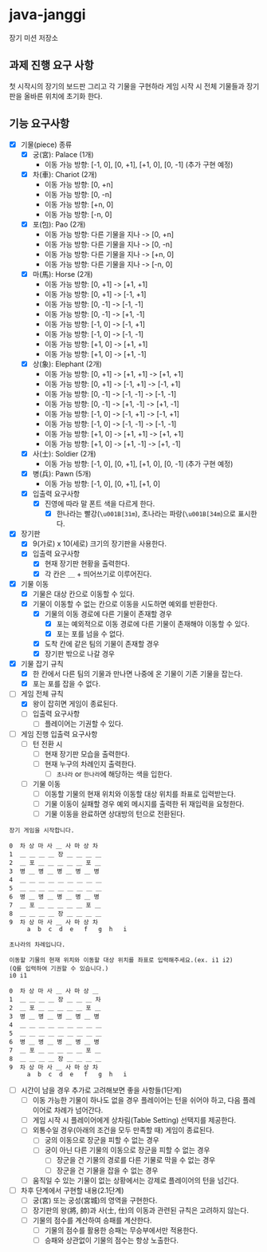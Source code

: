 # java-janggi

장기 미션 저장소

## 과제 진행 요구 사항

첫 시작시의 장기의 보드판 그리고 각 기물을 구현하라
게임 시작 시 전체 기물들과 장기판을 올바른 위치에 초기화 한다.

## 기능 요구사항

- [x] 기물(piece) 종류
    - [x] 궁(宮): Palace (1개)
        - 이동 가능 방향: [-1, 0], [0, +1], [+1, 0], [0, -1] (추가 구현 예정)
    - [x] 차(車): Chariot (2개)
        - 이동 가능 방향: [0, +n]
        - 이동 가능 방향: [0, -n]
        - 이동 가능 방향: [+n, 0]
        - 이동 가능 방향: [-n, 0]
    - [x] 포(包): Pao (2개)
        - 이동 가능 방향: 다른 기물을 지나 -> [0, +n]
        - 이동 가능 방향: 다른 기물을 지나 -> [0, -n]
        - 이동 가능 방향: 다른 기물을 지나 -> [+n, 0]
        - 이동 가능 방향: 다른 기물을 지나 -> [-n, 0]
    - [x] 마(馬): Horse (2개)
        - 이동 가능 방향: [0, +1] -> [+1, +1]
        - 이동 가능 방향: [0, +1] -> [-1, +1]
        - 이동 가능 방향: [0, -1] -> [-1, -1]
        - 이동 가능 방향: [0, -1] -> [+1, -1]
        - 이동 가능 방향: [-1, 0] -> [-1, +1]
        - 이동 가능 방향: [-1, 0] -> [-1, -1]
        - 이동 가능 방향: [+1, 0] -> [+1, +1]
        - 이동 가능 방향: [+1, 0] -> [+1, -1]
    - [x] 상(象): Elephant (2개)
        - 이동 가능 방향: [0, +1] -> [+1, +1] -> [+1, +1]
        - 이동 가능 방향: [0, +1] -> [-1, +1] -> [-1, +1]
        - 이동 가능 방향: [0, -1] -> [-1, -1] -> [-1, -1]
        - 이동 가능 방향: [0, -1] -> [+1, -1] -> [+1, -1]
        - 이동 가능 방향: [-1, 0] -> [-1, +1] -> [-1, +1]
        - 이동 가능 방향: [-1, 0] -> [-1, -1] -> [-1, -1]
        - 이동 가능 방향: [+1, 0] -> [+1, +1] -> [+1, +1]
        - 이동 가능 방향: [+1, 0] -> [+1, -1] -> [+1, -1]
    - [x] 사(士): Soldier (2개)
      - 이동 가능 방향: [-1, 0], [0, +1], [+1, 0], [0, -1] (추가 구현 예정) 
    - [x] 병(兵): Pawn (5개)
      - 이동 가능 방향: [-1, 0], [0, +1], [+1, 0]
    - [x] 입출력 요구사항
      - [x] 진영에 따라 말 폰트 색을 다르게 한다.
        - [x] 한나라는 빨강(`\u001B[31m`), 초나라는 파랑(`\u001B[34m`)으로 표시한다.
        
- [x] 장기판
    - [x] 9(가로) x 10(세로) 크기의 장기판을 사용한다.
    - [x] 입출력 요구사항
        - [x] 현재 장기판 현황을 출력한다.
        - [x] 각 칸은 ＿ + 띄어쓰기로 이루어진다.

- [x] 기물 이동
    - [x] 기물은 대상 칸으로 이동할 수 있다.
    - [x] 기물이 이동할 수 없는 칸으로 이동을 시도하면 예외를 반환한다.
      - [x] 기물의 이동 경로에 다른 기물이 존재할 경우
        - [x] 포는 예외적으로 이동 경로에 다른 기물이 존재해야 이동할 수 있다.
        - [x] 포는 포를 넘을 수 없다.
      - [x] 도착 칸에 같은 팀의 기물이 존재할 경우
      - [x] 장기판 밖으로 나갈 경우

- [x] 기물 잡기 규칙
  - [x] 한 칸에서 다른 팀의 기물과 만나면 나중에 온 기물이 기존 기물을 잡는다.
  - [x] 포는 포를 잡을 수 없다.

- [ ] 게임 전체 규칙
  - [x] 왕이 잡히면 게임이 종료된다.
  - [ ] 입출력 요구사항
    - [ ] 플레이어는 기권할 수 있다.

- [ ] 게임 진행 입출력 요구사항
  - [ ] 턴 전환 시
    - [ ] 현재 장기판 모습을 출력한다.
    - [ ] 현재 누구의 차례인지 출력한다.
      - [ ] `초나라` or `한나라`에 해당하는 색을 입한다.
  - [ ] 기물 이동
    - [ ] 이동할 기물의 현재 위치와 이동할 대상 위치를 좌표로 입력받는다.
    - [ ] 기물 이동이 실패할 경우 예외 메시지를 출력한 뒤 재입력을 요청한다.
    - [ ] 기물 이동을 완료하면 상대방의 턴으로 전환된다.
  
```
장기 게임을 시작합니다.

0  차 상 마 사 ＿ 사 마 상 차
1  ＿ ＿ ＿ ＿ 장 ＿ ＿ ＿ ＿
2  ＿ 포 ＿ ＿ ＿ ＿ ＿ 포 ＿
3  병 ＿ 병 ＿ 병 ＿ 병 ＿ 병
4  ＿ ＿ ＿ ＿ ＿ ＿ ＿ ＿ ＿
5  ＿ ＿ ＿ ＿ ＿ ＿ ＿ ＿ ＿
6  병 ＿ 병 ＿ 병 ＿ 병 ＿ 병
7  ＿ 포 ＿ ＿ ＿ ＿ ＿ 포 ＿
8  ＿ ＿ ＿ ＿ 장 ＿ ＿ ＿ ＿
9  차 상 마 사 ＿ 사 마 상 차
     a  b  c  d  e   f   g  h   i

초나라의 차례입니다. 

이동할 기물의 현재 위치와 이동할 대상 위치를 좌표로 입력해주세요.(ex. i1 i2)
(Q를 입력하여 기권할 수 있습니다.)
i0 i1

0  차 상 마 사 ＿ 사 마 상 ＿
1  ＿ ＿ ＿ ＿ 장 ＿ ＿ ＿ 차
2  ＿ 포 ＿ ＿ ＿ ＿ ＿ 포 ＿
3  병 ＿ 병 ＿ 병 ＿ 병 ＿ 병
4  ＿ ＿ ＿ ＿ ＿ ＿ ＿ ＿ ＿
5  ＿ ＿ ＿ ＿ ＿ ＿ ＿ ＿ ＿
6  병 ＿ 병 ＿ 병 ＿ 병 ＿ 병
7  ＿ 포 ＿ ＿ ＿ ＿ ＿ 포 ＿
8  ＿ ＿ ＿ ＿ 장 ＿ ＿ ＿ ＿
9  차 상 마 사 ＿ 사 마 상 차
     a  b  c  d  e   f   g  h   i

```

- [ ] 시간이 남을 경우 추가로 고려해보면 좋을 사항들(1단계)
  - [ ] 이동 가능한 기물이 하나도 없을 경우 플레이어는 턴을 쉬어야 하고, 다음 플레이어로 차례가 넘어간다.
  - [ ] 게임 시작 시 플레이어에게 상차림(Table Setting) 선택지를 제공한다.
  - [ ] 외통수일 경우(아래의 조건을 모두 만족할 때) 게임이 종료된다.
    - [ ] 궁의 이동으로 장군을 피할 수 없는 경우
    - [ ] 궁이 아닌 다른 기물의 이동으로 장군을 피할 수 없는 경우
        - [ ] 장군을 건 기물의 경로를 다른 기물로 막을 수 없는 경우
        - [ ] 장군을 건 기물을 잡을 수 없는 경우
  - [ ] 움직일 수 있는 기물이 없는 상황에서는 강제로 플레이어의 턴을 넘긴다.

- [ ] 차후 단계에서 구현할 내용(2.1단계)
    - [ ] 궁(宮) 또는 궁성(宮城)의 영역을 구현한다.
    - [ ] 장기판의 왕(將, 帥)과 사(士, 仕)의 이동과 관련된 규칙은 고려하지 않는다.
    - [ ] 기물의 점수를 계산하여 승패를 계산한다.
      - [ ] 기물의 점수를 활용한 승패는 무승부에서만 적용한다.
      - [ ] 승패와 상관없이 기물의 점수는 항상 노출한다.
